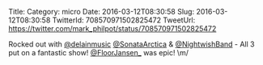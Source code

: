 Title: 
Category: micro
Date: 2016-03-12T08:30:58
Slug: 2016-03-12T08:30:58
TwitterId: 708570971502825472
TweetUrl: https://twitter.com/mark_philpot/status/708570971502825472

Rocked out with [@delainmusic](https://twitter.com/delainmusic) [@SonataArctica](https://twitter.com/SonataArctica) &amp; [@NightwishBand](https://twitter.com/NightwishBand) - All 3 put on a fantastic show! [@FloorJansen_](https://twitter.com/FloorJansen_) was epic! \m/